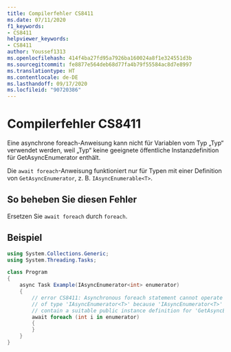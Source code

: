 ```yaml
---
title: Compilerfehler CS8411
ms.date: 07/11/2020
f1_keywords:
- CS8411
helpviewer_keywords:
- CS8411
author: Youssef1313
ms.openlocfilehash: 414f4ba27fd95a7926ba160024a8f1e324551d3b
ms.sourcegitcommit: fe8877e564deb68d77fa4b79f55584ac8d7e8997
ms.translationtype: HT
ms.contentlocale: de-DE
ms.lasthandoff: 09/17/2020
ms.locfileid: "90720386"
---
```

# <a name="compiler-error-cs8411"></a>Compilerfehler CS8411

Eine asynchrone foreach-Anweisung kann nicht für Variablen vom Typ „Typ“ verwendet werden, weil „Typ“ keine geeignete öffentliche Instanzdefinition für GetAsyncEnumerator enthält.

Die `await foreach`-Anweisung funktioniert nur für Typen mit einer Definition von `GetAsyncEnumerator`, z. B. `IAsyncEnumerable<T>`.

## <a name="to-correct-this-error"></a>So beheben Sie diesen Fehler

Ersetzen Sie `await foreach` durch `foreach`.

## <a name="example"></a>Beispiel

```csharp
using System.Collections.Generic;
using System.Threading.Tasks;

class Program
{
    async Task Example(IAsyncEnumerator<int> enumerator)
    {
        // error CS8411: Asynchronous foreach statement cannot operate on variables
        // of type 'IAsyncEnumerator<T>' because 'IAsyncEnumerator<T>' does not
        // contain a suitable public instance definition for 'GetAsyncEnumerator'
        await foreach (int i in enumerator)
        {
        }
    }
}
```
